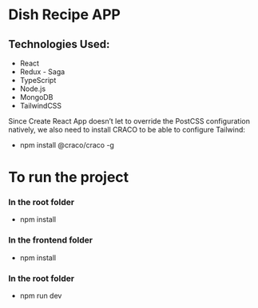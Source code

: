 
# Dish Recipe APP

## Technologies Used:
- React
- Redux - Saga
- TypeScript
- Node.js
- MongoDB
- TailwindCSS

 Since Create React App doesn’t let to override the PostCSS configuration natively, we also need to install CRACO to be able to configure Tailwind:

- npm install @craco/craco -g

# To run the project
### In the root folder
- npm install
### In the frontend folder
- npm install
### In the root folder 
- npm run dev
